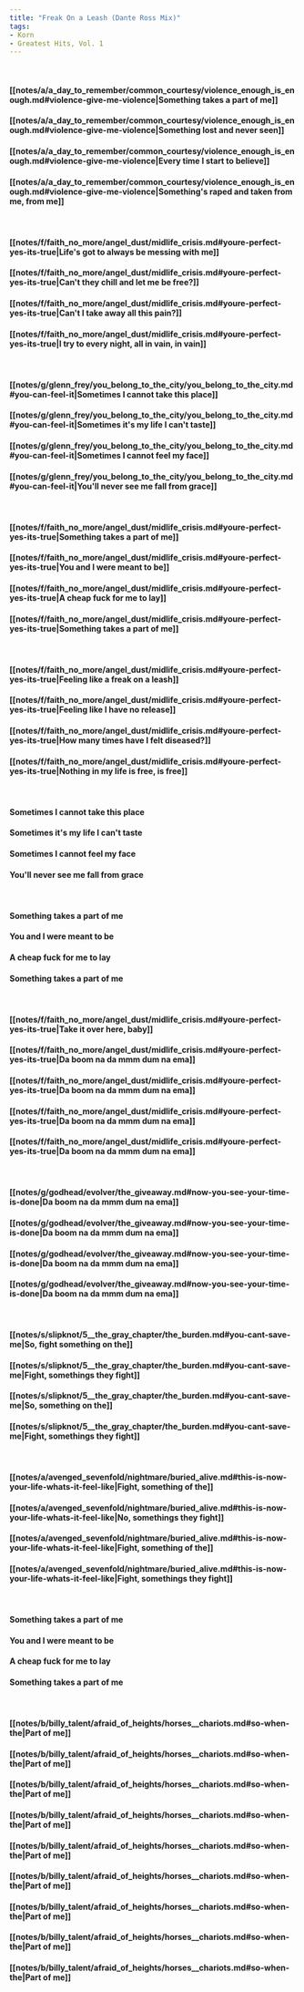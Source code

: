 ```yaml
---
title: "Freak On a Leash (Dante Ross Mix)"
tags:
- Korn
- Greatest Hits, Vol. 1
---
```

&nbsp;
#### [[notes/a/a_day_to_remember/common_courtesy/violence_enough_is_enough.md#violence-give-me-violence|Something takes a part of me]]
#### [[notes/a/a_day_to_remember/common_courtesy/violence_enough_is_enough.md#violence-give-me-violence|Something lost and never seen]]
#### [[notes/a/a_day_to_remember/common_courtesy/violence_enough_is_enough.md#violence-give-me-violence|Every time I start to believe]]
#### [[notes/a/a_day_to_remember/common_courtesy/violence_enough_is_enough.md#violence-give-me-violence|Something's raped and taken from me, from me]]
&nbsp;
#### [[notes/f/faith_no_more/angel_dust/midlife_crisis.md#youre-perfect-yes-its-true|Life's got to always be messing with me]]
#### [[notes/f/faith_no_more/angel_dust/midlife_crisis.md#youre-perfect-yes-its-true|Can't they chill and let me be free?]]
#### [[notes/f/faith_no_more/angel_dust/midlife_crisis.md#youre-perfect-yes-its-true|Can't I take away all this pain?]]
#### [[notes/f/faith_no_more/angel_dust/midlife_crisis.md#youre-perfect-yes-its-true|I try to every night, all in vain, in vain]]
&nbsp;
#### [[notes/g/glenn_frey/you_belong_to_the_city/you_belong_to_the_city.md#you-can-feel-it|Sometimes I cannot take this place]]
#### [[notes/g/glenn_frey/you_belong_to_the_city/you_belong_to_the_city.md#you-can-feel-it|Sometimes it's my life I can't taste]]
#### [[notes/g/glenn_frey/you_belong_to_the_city/you_belong_to_the_city.md#you-can-feel-it|Sometimes I cannot feel my face]]
#### [[notes/g/glenn_frey/you_belong_to_the_city/you_belong_to_the_city.md#you-can-feel-it|You'll never see me fall from grace]]
&nbsp;
#### [[notes/f/faith_no_more/angel_dust/midlife_crisis.md#youre-perfect-yes-its-true|Something takes a part of me]]
#### [[notes/f/faith_no_more/angel_dust/midlife_crisis.md#youre-perfect-yes-its-true|You and I were meant to be]]
#### [[notes/f/faith_no_more/angel_dust/midlife_crisis.md#youre-perfect-yes-its-true|A cheap fuck for me to lay]]
#### [[notes/f/faith_no_more/angel_dust/midlife_crisis.md#youre-perfect-yes-its-true|Something takes a part of me]]
&nbsp;
#### [[notes/f/faith_no_more/angel_dust/midlife_crisis.md#youre-perfect-yes-its-true|Feeling like a freak on a leash]]
#### [[notes/f/faith_no_more/angel_dust/midlife_crisis.md#youre-perfect-yes-its-true|Feeling like I have no release]]
#### [[notes/f/faith_no_more/angel_dust/midlife_crisis.md#youre-perfect-yes-its-true|How many times have I felt diseased?]]
#### [[notes/f/faith_no_more/angel_dust/midlife_crisis.md#youre-perfect-yes-its-true|Nothing in my life is free, is free]]
&nbsp;
#### Sometimes I cannot take this place
#### Sometimes it's my life I can't taste
#### Sometimes I cannot feel my face
#### You'll never see me fall from grace
&nbsp;
#### Something takes a part of me
#### You and I were meant to be
#### A cheap fuck for me to lay
#### Something takes a part of me
&nbsp;
#### [[notes/f/faith_no_more/angel_dust/midlife_crisis.md#youre-perfect-yes-its-true|Take it over here, baby]]
#### [[notes/f/faith_no_more/angel_dust/midlife_crisis.md#youre-perfect-yes-its-true|Da boom na da mmm dum na ema]]
#### [[notes/f/faith_no_more/angel_dust/midlife_crisis.md#youre-perfect-yes-its-true|Da boom na da mmm dum na ema]]
#### [[notes/f/faith_no_more/angel_dust/midlife_crisis.md#youre-perfect-yes-its-true|Da boom na da mmm dum na ema]]
#### [[notes/f/faith_no_more/angel_dust/midlife_crisis.md#youre-perfect-yes-its-true|Da boom na da mmm dum na ema]]
&nbsp;
#### [[notes/g/godhead/evolver/the_giveaway.md#now-you-see-your-time-is-done|Da boom na da mmm dum na ema]]
#### [[notes/g/godhead/evolver/the_giveaway.md#now-you-see-your-time-is-done|Da boom na da mmm dum na ema]]
#### [[notes/g/godhead/evolver/the_giveaway.md#now-you-see-your-time-is-done|Da boom na da mmm dum na ema]]
#### [[notes/g/godhead/evolver/the_giveaway.md#now-you-see-your-time-is-done|Da boom na da mmm dum na ema]]
&nbsp;
#### [[notes/s/slipknot/5__the_gray_chapter/the_burden.md#you-cant-save-me|So, fight something on the]]
#### [[notes/s/slipknot/5__the_gray_chapter/the_burden.md#you-cant-save-me|Fight, somethings they fight]]
#### [[notes/s/slipknot/5__the_gray_chapter/the_burden.md#you-cant-save-me|So, something on the]]
#### [[notes/s/slipknot/5__the_gray_chapter/the_burden.md#you-cant-save-me|Fight, somethings they fight]]
&nbsp;
#### [[notes/a/avenged_sevenfold/nightmare/buried_alive.md#this-is-now-your-life-whats-it-feel-like|Fight, something of the]]
#### [[notes/a/avenged_sevenfold/nightmare/buried_alive.md#this-is-now-your-life-whats-it-feel-like|No, somethings they fight]]
#### [[notes/a/avenged_sevenfold/nightmare/buried_alive.md#this-is-now-your-life-whats-it-feel-like|Fight, something of the]]
#### [[notes/a/avenged_sevenfold/nightmare/buried_alive.md#this-is-now-your-life-whats-it-feel-like|Fight, somethings they fight]]
&nbsp;
#### Something takes a part of me
#### You and I were meant to be
#### A cheap fuck for me to lay
#### Something takes a part of me
&nbsp;
#### [[notes/b/billy_talent/afraid_of_heights/horses__chariots.md#so-when-the|Part of me]]
#### [[notes/b/billy_talent/afraid_of_heights/horses__chariots.md#so-when-the|Part of me]]
#### [[notes/b/billy_talent/afraid_of_heights/horses__chariots.md#so-when-the|Part of me]]
#### [[notes/b/billy_talent/afraid_of_heights/horses__chariots.md#so-when-the|Part of me]]
#### [[notes/b/billy_talent/afraid_of_heights/horses__chariots.md#so-when-the|Part of me]]
#### [[notes/b/billy_talent/afraid_of_heights/horses__chariots.md#so-when-the|Part of me]]
#### [[notes/b/billy_talent/afraid_of_heights/horses__chariots.md#so-when-the|Part of me]]
#### [[notes/b/billy_talent/afraid_of_heights/horses__chariots.md#so-when-the|Part of me]]
#### [[notes/b/billy_talent/afraid_of_heights/horses__chariots.md#so-when-the|Part of me]]
